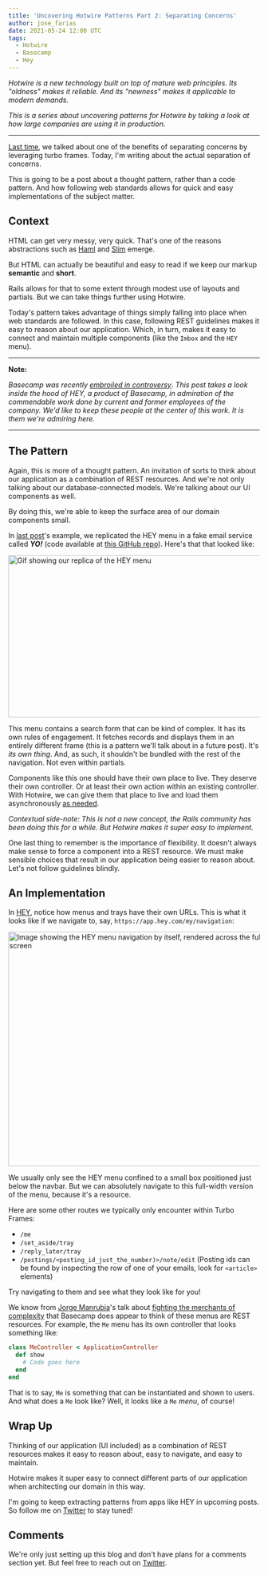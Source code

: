 ```yaml
---
title: 'Uncovering Hotwire Patterns Part 2: Separating Concerns'
author: jose_farias
date: 2021-05-24 12:00 UTC
tags:
  - Hotwire
  - Basecamp
  - Hey
---
```


_Hotwire is a new technology built on top of mature web principles. Its "oldness" makes it reliable. And its "newness" makes it applicable to modern demands._

_This is a series about uncovering patterns for Hotwire by taking a look at how large companies are using it in production._

---

<a href="/posts/2021/05/17/uncovering-hotwire-patterns-part-1-loading-frames-on-demand.html" target="blank">Last time</a>,
we talked about one of the benefits of separating concerns by leveraging turbo frames.
Today, I'm writing about the actual separation of concerns.

This is going to be a post about a thought pattern, rather than a code pattern.
And how following web standards allows for quick and easy implementations of
the subject matter.

## Context

HTML can get very messy, very quick. That's one of the reasons abstractions such as
<a href="https://haml.info/" target="_blank">Haml</a> and
<a href="http://slim-lang.com/" target="_blank">Slim</a> emerge.

But HTML can actually be beautiful and easy to read if we keep our
markup **semantic** and **short**.

Rails allows for that to some extent through modest use of layouts and partials.
But we can take things further using Hotwire.

Today's pattern takes advantage of things simply falling into place when web standards
are followed. In this case, following REST guidelines makes it easy to reason
about our application. Which, in turn, makes it easy to connect and maintain
multiple components (like the `Imbox` and the `HEY` menu).


---
**Note:**

_Basecamp was recently_ <a href="https://www.platformer.news/p/-what-really-happened-at-basecamp" target="_blank">_embroiled in controversy_</a>. _This post takes a look inside the hood of HEY, a product of Basecamp, in admiration of the commendable work done by current and former employees of the company. We'd like to keep these people at the center of this work. It is them we're admiring here._

---

## The Pattern
Again, this is more of a thought pattern. An invitation of sorts to think about
our application as a combination of REST resources. And we're not only talking
about our database-connected models. We're talking about our UI components as well.

By doing this, we're able to keep the surface area of our domain components small.

In <a href="/posts/2021/05/17/uncovering-hotwire-patterns-part-1-loading-frames-on-demand.html" target="blank">last post</a>'s example,
we replicated the HEY menu in a fake email service called _**YO!**_
(code available at <a href="https://github.com/JoseFarias/yo-email" target="_blank">this GitHub repo</a>).
Here's that that looked like:

<img class="img--centered" src="https://www.dropbox.com/s/3nedyzkipdlks1t/yo-menu-demo.gif?raw=1" alt="Gif showing our replica of the HEY menu" width="600" height="325" />

This menu contains a search form that can be kind of complex. It has its own rules
of engagement. It fetches records and displays them in an entirely different frame
(this is a pattern we'll talk about in a future post). It's _its own thing_. And,
as such, it shouldn't be bundled with the rest of the navigation. Not even within partials.

Components like this one should have their own place to live.
They deserve their own controller. Or at least their own action within an existing controller.
With Hotwire, we can give them that place to live and load them asynchronously
<a href="/posts/2021/05/17/uncovering-hotwire-patterns-part-1-loading-frames-on-demand.html" target="_blank">as needed</a>.

_Contextual side-note: This is not a new concept, the Rails community has been doing this for a while. But Hotwire makes it super easy to implement._

One last thing to remember is the importance of flexibility. It doesn't always make
sense to force a component into a REST resource. We must make sensible choices that
result in our application being easier to reason about. Let's not follow guidelines blindly.

## An Implementation
In <a href="https://hey.com" target="_blank">HEY</a>, notice how menus and trays
have their own URLs. This is what it looks like if we navigate to, say, `https://app.hey.com/my/navigation`:

<img class="img--centered" src="https://www.dropbox.com/s/0ehjy7h3q3n7jm0/my-navigation.png?raw=1" alt="Image showing the HEY menu navigation by itself, rendered across the full-width of the screen" width="623" height="470" />

We usually only see the HEY menu confined to a small box positioned just below the navbar.
But we can absolutely navigate to this full-width version of the menu, because it's a resource.

Here are some other routes we typically only encounter within Turbo Frames:

* `/me`
* `/set_aside/tray`
* `/reply_later/tray`
* `/postings/<posting_id_just_the_number)>/note/edit` (Posting ids can be found by inspecting the row of one of your emails, look for `<article>` elements)

Try navigating to them and see what they look like for you!

We know from <a href="https://www.jorgemanrubia.com/" target="_blank">Jorge Manrubia</a>'s talk
about <a href="https://youtu.be/GdXOXncUB9M?t=2499" target="_blank">fighting the merchants of complexity</a>
that Basecamp does appear to think of these menus are REST resources. For example,
the `Me` menu has its own controller that looks something like:

```ruby
class MeController < ApplicationController
  def show
    # Code goes here
  end
end
```

That is to say, `Me` is something that can be instantiated and shown to users.
And what does a `Me` look like? Well, it looks like a `Me` _menu_, of course!

## Wrap Up

Thinking of our application (UI included) as a combination of REST resources
makes it easy to reason about, easy to navigate, and easy to maintain.

Hotwire makes it super easy to connect different parts of our application when
architecting our domain in this way.

I'm going to keep extracting patterns from apps like HEY in upcoming posts.
So follow me on <a href="https://twitter.com/fariastweets" target="_blank">Twitter</a> to stay tuned!

## Comments

We're only just setting up this blog and don't have plans for a comments section yet.
But feel free to reach out on <a href="https://twitter.com/fariastweets" target="_blank">Twitter</a>.
